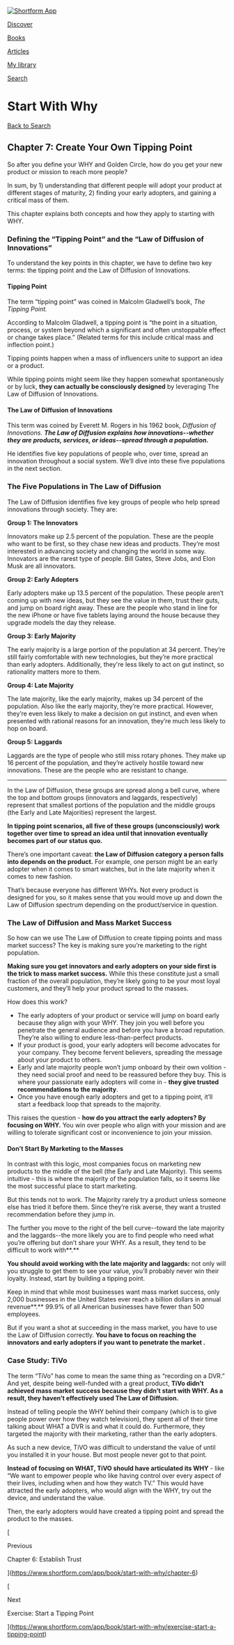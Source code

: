 [![Shortform App](https://www.shortform.com/img/logo-dark.70c1b072.svg)](https://www.shortform.com/app)

[Discover](https://www.shortform.com/app)

[Books](https://www.shortform.com/app/books)

[Articles](https://www.shortform.com/app/articles)

[My library](https://www.shortform.com/app/library)

[Search](https://www.shortform.com/app/search)

# Start With Why

[Back to Search](https://www.shortform.com/app/search)

## Chapter 7: Create Your Own Tipping Point

So after you define your WHY and Golden Circle, how do you get your new product or mission to reach more people?

In sum, by 1) understanding that different people will adopt your product at different stages of maturity, 2) finding your early adopters, and gaining a critical mass of them.

This chapter explains both concepts and how they apply to starting with WHY.

### **Defining the “Tipping Point” and the “Law of Diffusion of Innovations”**

To understand the key points in this chapter, we have to define two key terms: the tipping point and the Law of Diffusion of Innovations.

#### Tipping Point

The term “tipping point” was coined in Malcolm Gladwell’s book, _The Tipping Point._

According to Malcolm Gladwell, a tipping point is “the point in a situation, process, or system beyond which a significant and often unstoppable effect or change takes place.” (Related terms for this include critical mass and inflection point.)

Tipping points happen when a mass of influencers unite to support an idea or a product.

While tipping points might seem like they happen somewhat spontaneously or by luck, **they can actually be consciously designed** by leveraging The Law of Diffusion of Innovations.

#### The Law of Diffusion of Innovations

This term was coined by Everett M. Rogers in his 1962 book, _Diffusion of Innovations. **The Law of Diffusion explains how innovations--whether they are products, services, or ideas--spread through a population.**_

He identifies five key populations of people who, over time, spread an innovation throughout a social system. We’ll dive into these five populations in the next section.

### **The Five Populations in The Law of Diffusion**

The Law of Diffusion identifies five key groups of people who help spread innovations through society. They are:

**Group 1: The Innovators**

Innovators make up 2.5 percent of the population. These are the people who want to be first, so they chase new ideas and products. They’re most interested in advancing society and changing the world in some way. Innovators are the rarest type of people. Bill Gates, Steve Jobs, and Elon Musk are all innovators.

**Group 2: Early Adopters**

Early adopters make up 13.5 percent of the population. These people aren’t coming up with new ideas, but they see the value in them, trust their guts, and jump on board right away. These are the people who stand in line for the new iPhone or have five tablets laying around the house because they upgrade models the day they release.

**Group 3: Early Majority**

The early majority is a large portion of the population at 34 percent. They’re still fairly comfortable with new technologies, but they’re more practical than early adopters. Additionally, they're less likely to act on gut instinct, so rationality matters more to them.

**Group 4: Late Majority**

The late majority, like the early majority, makes up 34 percent of the population. Also like the early majority, they’re more practical. However, they’re even less likely to make a decision on gut instinct, and even when presented with rational reasons for an innovation, they’re much less likely to hop on board.

**Group 5: Laggards**

Laggards are the type of people who still miss rotary phones. They make up 16 percent of the population, and they’re actively hostile toward new innovations. These are the people who are resistant to change.

---

In the Law of Diffusion, these groups are spread along a bell curve, where the top and bottom groups (innovators and laggards, respectively) represent that smallest portions of the population and the middle groups (the Early and Late Majorities) represent the largest.

**In tipping point scenarios, all five of these groups (unconsciously) work together over time to spread an idea until that innovation eventually becomes part of our status quo.**

There’s one important caveat: **the Law of Diffusion category a person falls into depends on the product.** For example, one person might be an early adopter when it comes to smart watches, but in the late majority when it comes to new fashion.

That’s because everyone has different WHYs. Not every product is designed for you, so it makes sense that you would move up and down the Law of Diffusion spectrum depending on the product/service in question.

### **The Law of Diffusion and Mass Market Success**

So how can we use The Law of Diffusion to create tipping points and mass market success? The key is making sure you’re marketing to the right population.

**Making sure you get innovators and early adopters on your side first is the trick to mass market success.** While this these constitute just a small fraction of the overall population, they’re likely going to be your most loyal customers, and they’ll help your product spread to the masses.

How does this work?

- The early adopters of your product or service will jump on board early because they align with your WHY. They join you well before you penetrate the general audience and before you have a broad reputation. They’re also willing to endure less-than-perfect products.
- If your product is good, your early adopters will become advocates for your company. They become fervent believers, spreading the message about your product to others.
- Early and late majority people won’t jump onboard by their own volition - they need social proof and need to be reassured before they buy. This is where your passionate early adopters will come in - **they give trusted recommendations to the majority**.
- Once you have enough early adopters and get to a tipping point, it’ll start a feedback loop that spreads to the majority.

This raises the question - **how do you attract the early adopters? By focusing on WHY.** You win over people who align with your mission and are willing to tolerate significant cost or inconvenience to join your mission.

#### Don’t Start By Marketing to the Masses

In contrast with this logic, most companies focus on marketing new products to the middle of the bell (the Early and Late Majority). This seems intuitive - this is where the majority of the population falls, so it seems like the most successful place to start marketing.

But this tends not to work. The Majority rarely try a product unless someone else has tried it before them. Since they’re risk averse, they want a trusted recommendation before they jump in.

The further you move to the right of the bell curve--toward the late majority and the laggards--the more likely you are to find people who need what you’re offering but don’t share your WHY. As a result, they tend to be difficult to work with**.**

**You should avoid working with the late majority and laggards:** not only will you struggle to get them to see your value, you’ll probably never win their loyalty. Instead, start by building a tipping point.

Keep in mind that while most businesses want mass market success, only 2,000 businesses in the United States ever reach a billion dollars in annual revenue**.** 99.9% of all American businesses have fewer than 500 employees.

But if you want a shot at succeeding in the mass market, you have to use the Law of Diffusion correctly. **You have to focus on reaching the innovators and early adopters if you want to penetrate the market .**

### **Case Study: TiVo**

The term “TiVo” has come to mean the same thing as “recording on a DVR.” And yet, despite being well-funded with a great product, **TiVo didn’t achieved mass market success because they didn’t start with WHY. As a result, they haven’t effectively used The Law of Diffusion.**

Instead of telling people the WHY behind their company (which is to give people power over how they watch television), they spent all of their time talking about WHAT a DVR is and what it could do. Furthermore, they targeted the majority with their marketing, rather than the early adopters.

As such a new device, TiVO was difficult to understand the value of until you installed it in your house. But most people never got to that point.

**Instead of focusing on WHAT, TiVO should have articulated its WHY** - like “We want to empower people who like having control over every aspect of their lives, including when and how they watch TV.” This would have attracted the early adopters, who would align with the WHY, try out the device, and understand the value.

Then, the early adopters would have created a tipping point and spread the product to the masses.

[

Previous

Chapter 6: Establish Trust

](https://www.shortform.com/app/book/start-with-why/chapter-6)

[

Next

Exercise: Start a Tipping Point

](https://www.shortform.com/app/book/start-with-why/exercise-start-a-tipping-point)